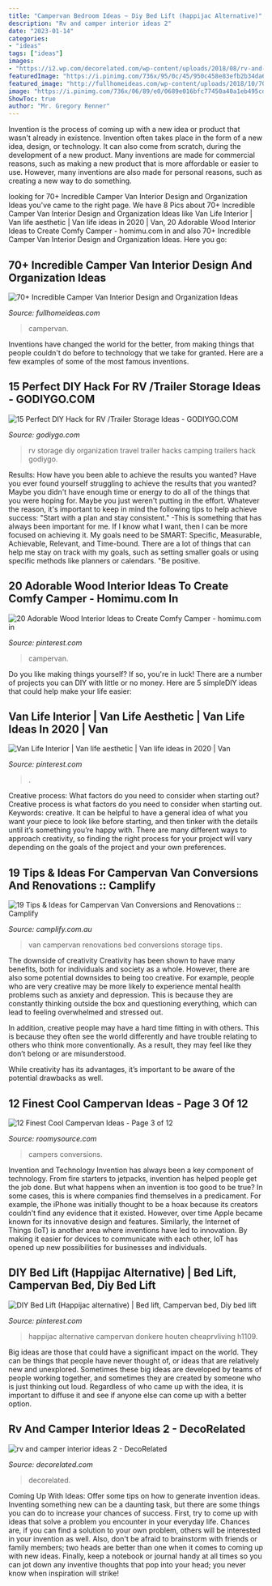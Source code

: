 ```yaml
---
title: "Campervan Bedroom Ideas ~ Diy Bed Lift (happijac Alternative)"
description: "Rv and camper interior ideas 2"
date: "2023-01-14"
categories:
- "ideas"
tags: ["ideas"]
images:
- "https://i2.wp.com/decorelated.com/wp-content/uploads/2018/08/rv-and-camper-interior-ideas-2.jpg?fit=1024%2C1365&amp;ssl=1"
featuredImage: "https://i.pinimg.com/736x/95/0c/45/950c458e83efb2b34da6b77cf903eca7.jpg"
featured_image: "http://fullhomeideas.com/wp-content/uploads/2018/10/70-Incredible-Camper-Van-Interior-Design-and-Organization-Ideas-27.jpg"
image: "https://i.pinimg.com/736x/06/89/e0/0689e016bfc77450a40a1eb495cde9c3.jpg"
ShowToc: true
author: "Mr. Gregory Renner"
---
```



Invention is the process of coming up with a new idea or product that wasn't already in existence. Invention often takes place in the form of a new idea, design, or technology. It can also come from scratch, during the development of a new product. Many inventions are made for commercial reasons, such as making a new product that is more affordable or easier to use. However, many inventions are also made for personal reasons, such as creating a new way to do something.

	

		
looking for 70+ Incredible Camper Van Interior Design and Organization Ideas you've came to the right page. We have 8 Pics about 70+ Incredible Camper Van Interior Design and Organization Ideas like Van Life Interior | Van life aesthetic | Van life ideas in 2020 | Van, 20 Adorable Wood Interior Ideas to Create Comfy Camper - homimu.com in and also 70+ Incredible Camper Van Interior Design and Organization Ideas. Here you go:
		
    
## 70+ Incredible Camper Van Interior Design And Organization Ideas

<img loading=lazy src="http://fullhomeideas.com/wp-content/uploads/2018/10/70-Incredible-Camper-Van-Interior-Design-and-Organization-Ideas-27.jpg" onerror="this.onerror=null;this.src='https://tse2.mm.bing.net/th?id=OIP.vVG2xEqAI_-e-dxiSc3CPQHaLF&amp;pid=15.1';" alt="70+ Incredible Camper Van Interior Design and Organization Ideas">

_Source: fullhomeideas.com_

>campervan. 

	

Inventions have changed the world for the better, from making things that people couldn't do before to technology that we take for granted. Here are a few examples of some of the most famous inventions.

    
## 15 Perfect DIY Hack For RV /Trailer Storage Ideas - GODIYGO.COM

<img loading=lazy src="https://i2.wp.com/godiygo.com/wp-content/uploads/2017/11/diy-rv-organization-and-storage-for-travel-trailers.jpg?resize=640%2C960" onerror="this.onerror=null;this.src='https://tse4.mm.bing.net/th?id=OIP.ekCBXWgkYJ3KeusSb4oM0AHaLH&amp;pid=15.1';" alt="15 Perfect DIY Hack for RV /Trailer Storage Ideas - GODIYGO.COM">

_Source: godiygo.com_

>rv storage diy organization travel trailer hacks camping trailers hack godiygo. 

	

Results: How have you been able to achieve the results you wanted?
Have you ever found yourself struggling to achieve the results that you wanted? Maybe you didn't have enough time or energy to do all of the things that you were hoping for. Maybe you just weren't putting in the effort. Whatever the reason, it's important to keep in mind the following tips to help achieve success: 
"Start with a plan and stay consistent." -This is something that has always been important for me. If I know what I want, then I can be more focused on achieving it. My goals need to be SMART: Specific, Measurable, Achievable, Relevant, and Time-bound. There are a lot of things that can help me stay on track with my goals, such as setting smaller goals or using specific methods like planners or calendars. 
"Be positive.

    
## 20 Adorable Wood Interior Ideas To Create Comfy Camper - Homimu.com In

<img loading=lazy src="https://i.pinimg.com/736x/65/34/25/653425e3f0c1bdf0941839c7a71bf8ef.jpg" onerror="this.onerror=null;this.src='https://tse4.mm.bing.net/th?id=OIP.ES07IYK7M9VWs-6f2q8nBQHaJN&amp;pid=15.1';" alt="20 Adorable Wood Interior Ideas to Create Comfy Camper - homimu.com in">

_Source: pinterest.com_

>campervan. 

	

Do you like making things yourself? If so, you're in luck! There are a number of projects you can DIY with little or no money. Here are 5 simpleDIY ideas that could help make your life easier: 

    
## Van Life Interior | Van Life Aesthetic | Van Life Ideas In 2020 | Van

<img loading=lazy src="https://i.pinimg.com/736x/95/0c/45/950c458e83efb2b34da6b77cf903eca7.jpg" onerror="this.onerror=null;this.src='https://tse4.mm.bing.net/th?id=OIP.2f2MhVAs6O648G2biNQRiwHaFj&amp;pid=15.1';" alt="Van Life Interior | Van life aesthetic | Van life ideas in 2020 | Van">

_Source: pinterest.com_

>. 

	

Creative process: What factors do you need to consider when starting out?
Creative process is what factors do you need to consider when starting out. Keywords: creative. It can be helpful to have a general idea of what you want your piece to look like before starting, and then tinker with the details until it’s something you’re happy with. There are many different ways to approach creativity, so finding the right process for your project will vary depending on the goals of the project and your own preferences.

    
## 19 Tips &amp; Ideas For Campervan Van Conversions And Renovations :: Camplify

<img loading=lazy src="https://d38b8me95wjkbc.cloudfront.net/blog_images/2028785.jpg" onerror="this.onerror=null;this.src='https://tse2.mm.bing.net/th?id=OIP.ElvTjbgBhfxbtbCictTSCAHaHa&amp;pid=15.1';" alt="19 Tips &amp; Ideas for Campervan Van Conversions and Renovations :: Camplify">

_Source: camplify.com.au_

>van campervan renovations bed conversions storage tips. 

	

The downside of creativity
Creativity has been shown to have many benefits, both for individuals and society as a whole. However, there are also some potential downsides to being too creative.
For example, people who are very creative may be more likely to experience mental health problems such as anxiety and depression. This is because they are constantly thinking outside the box and questioning everything, which can lead to feeling overwhelmed and stressed out.

In addition, creative people may have a hard time fitting in with others. This is because they often see the world differently and have trouble relating to others who think more conventionally. As a result, they may feel like they don’t belong or are misunderstood.

While creativity has its advantages, it’s important to be aware of the potential drawbacks as well.

    
## 12 Finest Cool Campervan Ideas - Page 3 Of 12

<img loading=lazy src="https://roomysource.com/wp-content/uploads/2019/04/20-Finest-Cool-Campervan-Ideas-22-1.jpg" onerror="this.onerror=null;this.src='https://tse3.mm.bing.net/th?id=OIP.Q5Qfndl5eprBuW-AEvO_FgHaLG&amp;pid=15.1';" alt="12 Finest Cool Campervan Ideas - Page 3 of 12">

_Source: roomysource.com_

>campers conversions. 

	

Invention and Technology
Invention has always been a key component of technology. From fire starters to jetpacks, invention has helped people get the job done. But what happens when an invention is too good to be true? In some cases, this is where companies find themselves in a predicament. For example, the iPhone was initially thought to be a hoax because its creators couldn't find any evidence that it existed. However, over time Apple became known for its innovative design and features. Similarly, the Internet of Things (IoT) is another area where inventions have led to innovation. By making it easier for devices to communicate with each other, IoT has opened up new possibilities for businesses and individuals.

    
## DIY Bed Lift (Happijac Alternative) | Bed Lift, Campervan Bed, Diy Bed Lift

<img loading=lazy src="https://i.pinimg.com/736x/06/89/e0/0689e016bfc77450a40a1eb495cde9c3.jpg" onerror="this.onerror=null;this.src='https://tse4.mm.bing.net/th?id=OIP.P3ofurqR-VM8mPkXEaIOVwHaFi&amp;pid=15.1';" alt="DIY Bed Lift (Happijac alternative) | Bed lift, Campervan bed, Diy bed lift">

_Source: pinterest.com_

>happijac alternative campervan donkere houten cheaprvliving h1109. 

	

Big ideas are those that could have a significant impact on the world. They can be things that people have never thought of, or ideas that are relatively new and unexplored. Sometimes these big ideas are developed by teams of people working together, and sometimes they are created by someone who is just thinking out loud. Regardless of who came up with the idea, it is important to diffuse it and see if anyone else can come up with a better option.

    
## Rv And Camper Interior Ideas 2 - DecoRelated

<img loading=lazy src="https://i2.wp.com/decorelated.com/wp-content/uploads/2018/08/rv-and-camper-interior-ideas-2.jpg?fit=1024%2C1365&amp;ssl=1" onerror="this.onerror=null;this.src='https://tse1.mm.bing.net/th?id=OIP.gPsaiypu2XHS2reMM5owmQHaJ3&amp;pid=15.1';" alt="rv and camper interior ideas 2 - DecoRelated">

_Source: decorelated.com_

>decorelated. 

	

Coming Up With Ideas: Offer some tips on how to generate invention ideas.
Inventing something new can be a daunting task, but there are some things you can do to increase your chances of success. First, try to come up with ideas that solve a problem you encounter in your everyday life. Chances are, if you can find a solution to your own problem, others will be interested in your invention as well. Also, don't be afraid to brainstorm with friends or family members; two heads are better than one when it comes to coming up with new ideas. Finally, keep a notebook or journal handy at all times so you can jot down any inventive thoughts that pop into your head; you never know when inspiration will strike!

